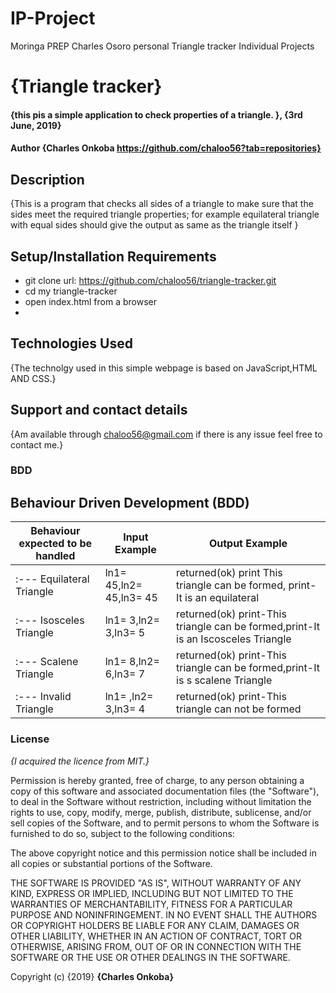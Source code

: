 # IP-Project
Moringa PREP Charles Osoro personal Triangle tracker Individual Projects

# {Triangle tracker}
#### {this pis a simple application to check properties of a triangle. }, {3rd June, 2019}
#### Author  **{Charles Onkoba https://github.com/chaloo56?tab=repositories}**
## Description
{This is a program that checks all sides of a triangle to make sure that the sides meet the required triangle properties; for example equilateral triangle with equal sides should give the output as same as the triangle itself  }
## Setup/Installation Requirements
* git clone url: https://github.com/chaloo56/triangle-tracker.git
* cd my triangle-tracker
* open index.html from a browser
* 

## Technologies Used
{The technolgy used in this simple webpage is based on JavaScript,HTML AND CSS.}
## Support and contact details
{Am available through chaloo56@gmail.com if there is any issue feel free to contact me.}

### BDD

 

## Behaviour Driven Development (BDD)
| Behaviour expected to be handled | Input Example              | Output Example            |
| -------------------------------- | -------------------------- |--------------------------            
|:--- Equilateral Triangle             | ln1= 45,ln2= 45,ln3= 45 |returned(ok) print This triangle can be formed, print-It is an equilateral|
|:--- Isosceles Triangle           | ln1= 3,ln2= 3,ln3= 5 |returned(ok) print-This triangle can be formed,print-It is an Iscosceles Triangle|
|:--- Scalene Triangle             | ln1= 8,ln2= 6,ln3= 7 |returned(ok) print-This triangle can be formed,print-It is s scalene Triangle|
|:--- Invalid Triangle             | ln1= ,ln2= 3,ln3= 4 |returned(ok) print-This triangle can not be formed|



### License
*{I acquired the licence from MIT.}*


Permission is hereby granted, free of charge, to any person obtaining a copy
of this software and associated documentation files (the "Software"), to deal
in the Software without restriction, including without limitation the rights
to use, copy, modify, merge, publish, distribute, sublicense, and/or sell
copies of the Software, and to permit persons to whom the Software is
furnished to do so, subject to the following conditions:

The above copyright notice and this permission notice shall be included in all
copies or substantial portions of the Software.

THE SOFTWARE IS PROVIDED "AS IS", WITHOUT WARRANTY OF ANY KIND, EXPRESS OR
IMPLIED, INCLUDING BUT NOT LIMITED TO THE WARRANTIES OF MERCHANTABILITY,
FITNESS FOR A PARTICULAR PURPOSE AND NONINFRINGEMENT. IN NO EVENT SHALL THE
AUTHORS OR COPYRIGHT HOLDERS BE LIABLE FOR ANY CLAIM, DAMAGES OR OTHER
LIABILITY, WHETHER IN AN ACTION OF CONTRACT, TORT OR OTHERWISE, ARISING FROM,
OUT OF OR IN CONNECTION WITH THE SOFTWARE OR THE USE OR OTHER DEALINGS IN THE
SOFTWARE.

 Copyright (c) {2019} **{Charles Onkoba}**


